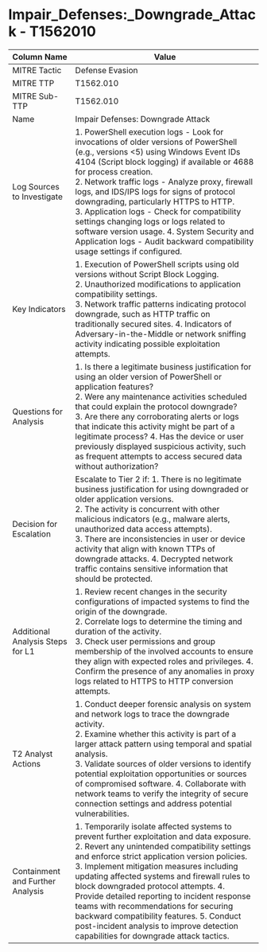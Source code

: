 # Impair_Defenses:_Downgrade_Attack - T1562010

| Column Name | Value |
|-------------|-------|
| MITRE Tactic | Defense Evasion |
| MITRE TTP | T1562.010 |
| MITRE Sub-TTP | T1562.010 |
| Name | Impair Defenses: Downgrade Attack |
| Log Sources to Investigate | 1. PowerShell execution logs - Look for invocations of older versions of PowerShell (e.g., versions <5) using Windows Event IDs 4104 (Script block logging) if available or 4688 for process creation.<br>2. Network traffic logs - Analyze proxy, firewall logs, and IDS/IPS logs for signs of protocol downgrading, particularly HTTPS to HTTP.<br>3. Application logs - Check for compatibility settings changing logs or logs related to software version usage. 4. System Security and Application logs - Audit backward compatibility usage settings if configured. |
| Key Indicators | 1. Execution of PowerShell scripts using old versions without Script Block Logging.<br>2. Unauthorized modifications to application compatibility settings.<br>3. Network traffic patterns indicating protocol downgrade, such as HTTP traffic on traditionally secured sites. 4. Indicators of Adversary-in-the-Middle or network sniffing activity indicating possible exploitation attempts. |
| Questions for Analysis | 1. Is there a legitimate business justification for using an older version of PowerShell or application features?<br>2. Were any maintenance activities scheduled that could explain the protocol downgrade?<br>3. Are there any corroborating alerts or logs that indicate this activity might be part of a legitimate process? 4. Has the device or user previously displayed suspicious activity, such as frequent attempts to access secured data without authorization? |
| Decision for Escalation | Escalate to Tier 2 if: 1. There is no legitimate business justification for using downgraded or older application versions.<br>2. The activity is concurrent with other malicious indicators (e.g., malware alerts, unauthorized data access attempts).<br>3. There are inconsistencies in user or device activity that align with known TTPs of downgrade attacks. 4. Decrypted network traffic contains sensitive information that should be protected. |
| Additional Analysis Steps for L1 | 1. Review recent changes in the security configurations of impacted systems to find the origin of the downgrade.<br>2. Correlate logs to determine the timing and duration of the activity.<br>3. Check user permissions and group membership of the involved accounts to ensure they align with expected roles and privileges. 4. Confirm the presence of any anomalies in proxy logs related to HTTPS to HTTP conversion attempts. |
| T2 Analyst Actions | 1. Conduct deeper forensic analysis on system and network logs to trace the downgrade activity.<br>2. Examine whether this activity is part of a larger attack pattern using temporal and spatial analysis.<br>3. Validate sources of older versions to identify potential exploitation opportunities or sources of compromised software. 4. Collaborate with network teams to verify the integrity of secure connection settings and address potential vulnerabilities. |
| Containment and Further Analysis | 1. Temporarily isolate affected systems to prevent further exploitation and data exposure.<br>2. Revert any unintended compatibility settings and enforce strict application version policies.<br>3. Implement mitigation measures including updating affected systems and firewall rules to block downgraded protocol attempts. 4. Provide detailed reporting to incident response teams with recommendations for securing backward compatibility features. 5. Conduct post-incident analysis to improve detection capabilities for downgrade attack tactics. |

